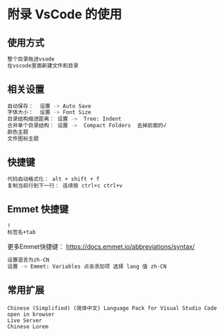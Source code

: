 # 附录 VsCode 的使用

## 使用方式

```sh
整个目录拖进vsode
在vscode里面新建文件和目录
```

## 相关设置

```sh
自动保存：  设置 -> Auto Save
字体大小：  设置 -> Font Size
目录结构缩进距离： 设置 ->  Tree: Indent
合并单个目录结构： 设置 ->  Compact Folders  去掉前面的√
颜色主题
文件图标主题
```

## 快捷键

```sh
代码自动格式化： alt + shift + f
复制当前行到下一行： 连续按 ctrl+c ctrl+v
```

## Emmet 快捷键

```sh
!
标签名+tab
```

更多Emmet快捷键： https://docs.emmet.io/abbreviations/syntax/

```sh
设置语言为zh-CN
设置 -> Emmet: Variables 点击添加项 选择 lang 值 zh-CN
```

## 常用扩展

```shell
Chinese (Simplified) (简体中文) Language Pack for Visual Studio Code
open in browser
Live Server
Chinese Lorem
```

